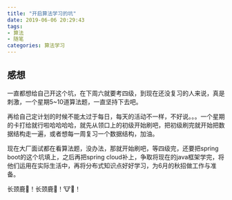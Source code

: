 ```yaml
---
title: "开启算法学习的坑"
date: 2019-06-06 20:29:43
tags:
- 算法
- 随笔
categories: 算法学习
---
```

## 感想

一直都想给自己开这个坑，在下周六就要考四级，到现在还没复习的人来说，真是刺激，一个星期5~10道算法题，一直坚持下去吧。  

再给自己定计划的时候不能太过于每日，每天的活动不一样，不好说。。。一个星期的卡打给就行啦哈哈哈哈，就先从领口上的初级开始刷吧，把初级刷完就开始把数据结构走一遍，或者想每一周复习一个数据结构，加油。  

现在大厂面试都在看算法题，没办法，那就开始刷吧，等四级完，还要把spring boot的这个坑填上，之后再把spring cloud补上，争取将现在的java框架学完，将他们运用在实际生活中，再将分布式知识点好好学习，为6月的秋招做工作与准备。  

长颈鹿🦒！长颈鹿🦒！🐮🍺！